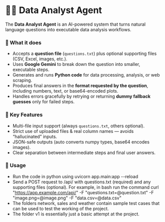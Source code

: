 # 🧑‍💻 Data Analyst Agent

The **Data Analyst Agent** is an AI-powered system that turns natural language questions into executable data analysis workflows.

### 🔹 What it does

* Accepts a **question file** (`questions.txt`) plus optional supporting files (CSV, Excel, images, etc.).
* Uses **Google Gemini** to break down the question into smaller, executable steps.
* Generates and runs **Python code** for data processing, analysis, or web scraping.
* Produces final answers in the **format requested by the question**, including numbers, text, or base64-encoded plots.
* Handles errors gracefully by retrying or returning **dummy fallback guesses** only for failed steps.

### 🔹 Key Features

* Multi-file input support (always `questions.txt`, others optional).
* Strict use of uploaded files & real column names — avoids “hallucinated” inputs.
* JSON-safe outputs (auto converts numpy types, base64 encodes images).
* Clear separation between intermediate steps and final user answers.

### 🔹 Usage

* Run the code in python using uvicorn app.main:app --reload
* Send a POST request to /api/ with questions.txt (required) and any supporting files (optional). For example, in bash run the command curl "https://app.example.com/api/" -F "questions.txt=@question.txt" -F "image.png=@image.png" -F "data.csv=@data.csv"
* The folders network, sales and weather contain sample test cases that can be used to test the working of the project.
* The folder v1 is essentially just a basic attempt at the project.
